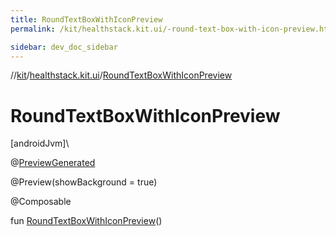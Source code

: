 ```yaml
---
title: RoundTextBoxWithIconPreview
permalink: /kit/healthstack.kit.ui/-round-text-box-with-icon-preview.html

sidebar: dev_doc_sidebar
---
```

//[kit](../../index.html)/[healthstack.kit.ui](index.html)/[RoundTextBoxWithIconPreview](-round-text-box-with-icon-preview.html)



# RoundTextBoxWithIconPreview



[androidJvm]\




@[PreviewGenerated](../healthstack.kit.annotation/-preview-generated/index.html)



@Preview(showBackground = true)



@Composable



fun [RoundTextBoxWithIconPreview](-round-text-box-with-icon-preview.html)()




